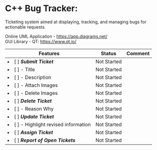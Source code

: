# C++ Bug Tracker:

Ticketing system aimed at displaying, tracking, and managing bugs for actionable requests.

Online UML Application - https://app.diagrams.net/  
GUI Library - QT: https://www.qt.io/  

| **Features** | **Status** | **Comment** |
| ------------- | ------------- | ------------- |
| <li> [ ] **_Submit Ticket_** </li> | Not Started | |
| <li> [ ] - Title </li>| Not Started | |
| <li> [ ] - Description </li> | Not Started | | 
| <li> [ ] - Attach Images </li> | Not Started | |
| <li> [ ] - Delete Images </li> | Not Started | |
| <li> [ ] **_Delete Ticket_** </li> | Not Started | |
| <li> [ ] - Reason Why </li> | Not Started | |
| <li> [ ] **_Update Ticket_** </li> | Not Started | |
| <li> [ ] - Highlight revised information </li> | Not Started | |
| <li> [ ] **_Assign Ticket_** </li> | Not Started | |
| <li> [ ] **_Report of Open Tickets_** </li> | Not Started | |
